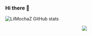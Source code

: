 ### Hi there 👋


<!-- - 💻 I’m currently working on ...FiveM
- 💻 I’m learning ...React -->

![LilMochaZ GitHub stats](https://github-readme-stats.vercel.app/api?username=LilMochaZ&show_icons=true&theme=radical)

<p align="center">
  <a href="https://skillicons.dev">
    <img src="https://skillicons.dev/icons?i=git,lua,cpp,react," />
  </a>
</p>
